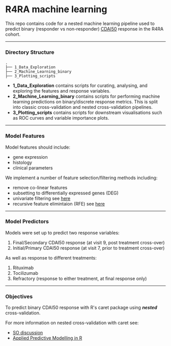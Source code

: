 # R4RA machine learning


This repo contains code for a nested machine learning pipeline used to predict binary (responder vs non-responder) [CDAI50](https://pubmed.ncbi.nlm.nih.gov/22454398/) response in the R4RA cohort. 

---

### Directory Structure

```
.
├── 1_Data_Exploration
├── 2_Machine_Learning_binary
├── 3_Plotting_scripts

```

* **1\_Data\_Exploration** contains scripts for curating, analysing, and exploring the features and response variables.  
* **2\_Machine\_Learning_binary** contains scripts for performing machine learning predictions on binary/discrete response metrics. This is split into classic cross-validation and nested cross-validation pipelines. 
* **3\_Plotting\_scripts** contains scripts for downstream visualisations such as ROC curves and variable importance plots. 



---

### Model Features 

Model features should include: 

* gene expression
* histology
* clinical parameters

We implement a number of feature selection/filtering methods including: 

* remove co-linear features
* subsetting to differentially expressed genes (DEG)
* univariate filtering see [here](https://topepo.github.io/caret/feature-selection-using-univariate-filters.html)
* recursive feature elimintaion (RFE) see [here](https://topepo.github.io/caret/recursive-feature-elimination.html)

---

### Model Predictors

Models were set up to predict two response variables: 

1. Final/Secondary CDAI50 response (at visit 9, post treatment cross-over)
1. Initial/Primary CDAI50 response (at visit 7, prior to treatment cross-over)

As well as response to different treatments: 

1. Rituximab
1. Tocilizumab
1. Refractory (response to either treatment, at final response only)

---

### Objectives

To predict binary CDAI50 response with R's caret package using _**nested**_ cross-validation. 
    
For more information on nested cross-validation with caret see:

* [SO discussion](https://stats.stackexchange.com/questions/125843/outer-crossvalidation-cycle-in-caret-package-r/126131)
* [Applied Predictive Modelling in R](http://appliedpredictivemodeling.com/blog/2017/9/2/njdc83d01pzysvvlgik02t5qnaljnd)  
 